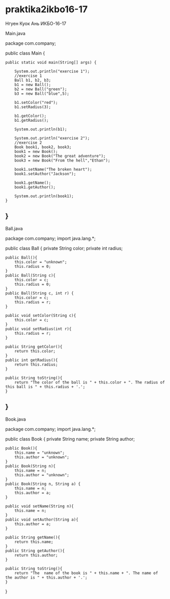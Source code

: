 # praktika2ikbo16-17
Нгуен Куок Ань ИКБО-16-17

Main.java


package com.company;

public class Main {

    public static void main(String[] args) {

        System.out.println("exercise 1");
        //exercise 1
        Ball b1, b2, b3;
        b1 = new Ball();
        b2 = new Ball("green");
        b3 = new Ball("blue",5);

        b1.setColor("red");
        b1.setRadius(3);

        b1.getColor();
        b1.getRadius();

        System.out.println(b1);

        System.out.println("exercise 2");
        //exercise 2
        Book book1, book2, book3;
        book1 = new Book();
        book2 = new Book("The great adventure");
        book3 = new Book("From the hell","Ethan");

        book1.setName("The broken heart");
        book1.setAuthor("Jackson");

        book1.getName();
        book1.getAuthor();

        System.out.println(book1);
    }
}
------------------------------------------------------
Ball.java


package com.company;
import java.lang.*;

public class Ball {
    private String color;
    private int radius;

    public Ball(){
        this.color = "unknown";
        this.radius = 0;
    }
    public Ball(String c){
        this.color = c;
        this.radius = 0;
    }
    public Ball(String c, int r) {
        this.color = c;
        this.radius = r;
    }

    public void setColor(String c){
        this.color = c;
    }
    public void setRadius(int r){
        this.radius = r;
    }

    public String getColor(){
        return this.color;
    }
    public int getRadius(){
        return this.radius;
    }

    public String toString(){
        return "The color of the ball is " + this.color + ". The radius of this ball is " + this.radius + '.';
    }
}
------------------------------------------------------
Book.java


package com.company;
import java.lang.*;

public class Book {
    private String name;
    private String author;

    public Book(){
        this.name = "unknown";
        this.author = "unknown";
    }
    public Book(String n){
        this.name = n;
        this.author = "unknown";
    }
    public Book(String n, String a) {
        this.name = n;
        this.author = a;
    }

    public void setName(String n){
        this.name = n;
    }
    public void setAuthor(String a){
        this.author = a;
    }

    public String getName(){
        return this.name;
    }
    public String getAuthor(){
        return this.author;
    }

    public String toString(){
        return "The  name of the book is " + this.name + ". The name of the author is " + this.author + '.';
    }
}

